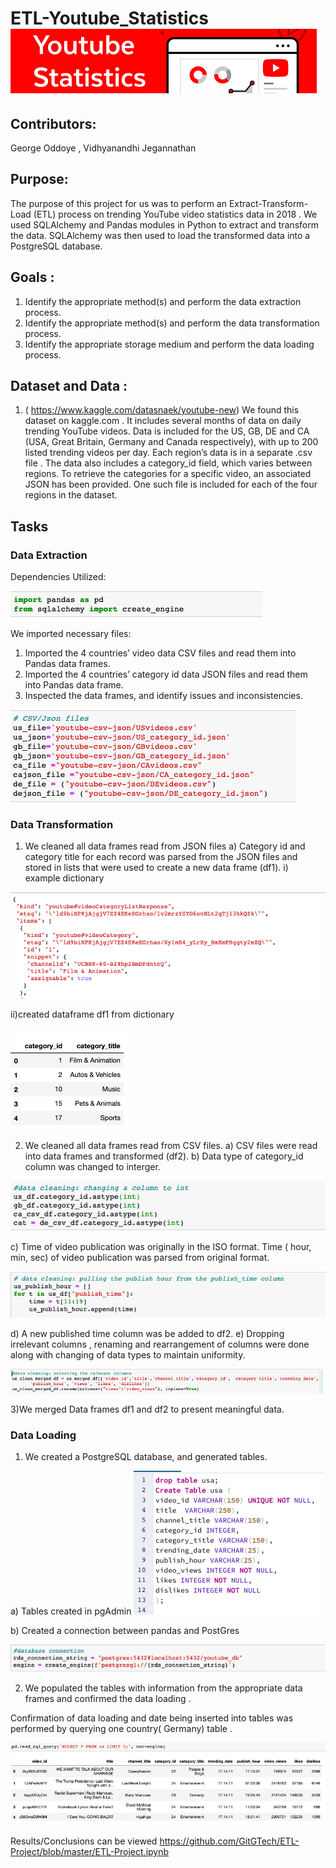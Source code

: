 # ETL-Youtube_Statistics  ![pic](/images/youtubestats.png) 
                           
## Contributors:
George Oddoye , Vidhyanandhi Jegannathan

## Purpose:
The purpose of this project  for us was to perform an Extract-Transform-Load (ETL) process on  trending YouTube video statistics data in 2018 . We used SQLAlchemy and Pandas modules in Python to extract and transform the data. SQLAlchemy was then used to load the transformed data into a PostgreSQL database.

## Goals :
1.	Identify the appropriate method(s) and perform the data extraction process.
2.	Identify the appropriate method(s) and perform the data transformation process.
3.	Identify the appropriate storage medium and perform the data loading process.

## Dataset and Data :
1.	( https://www.kaggle.com/datasnaek/youtube-new)
We found this dataset on kaggle.com . It includes several months of data on daily trending YouTube videos. Data is included for the US, GB, DE and CA (USA, Great Britain, Germany and Canada respectively), with up to 200 listed trending videos per day.
Each region’s data is in a separate  .csv file . The data also includes a category_id field, which varies between regions. To retrieve the categories for a specific video, an associated JSON has been provided. One such file is included for each of the four regions in the dataset.

## Tasks
### Data Extraction
Dependencies Utilized:

![libraries](/images/dependencies.png)

We imported necessary files:
1.	Imported the  4 countries’  video data CSV files and read them into Pandas data frames.
2.	Imported the 4 countries’  category id data JSON files and read them into Pandas data frame.
3.	Inspected the data frames, and identify issues and inconsistencies.

![allfiles](/images/allfiles.png)

### Data Transformation
1) We cleaned all data frames read from JSON files 
a)	Category id  and category title for each record was parsed from the JSON files and stored in lists that were used to create a new data frame (df1).
i) example dictionary 

![dict](/images/usa_dict.png)

ii)created dataframe df1 from dictionary

![df from dict](/images/dictTodf.png)


2) We cleaned all data frames read from CSV files.
a)	CSV files were read into data frames and transformed (df2).
b) Data type of category_id column was changed to interger.

![integer](/images/interger.png)

c)	Time of video publication was originally in the ISO format. Time ( hour, min, sec)  of video publication was parsed from original format.

![publish hour](/images/publish_hour.png)

d)	A new published time column was be added to df2. 
e)	Dropping irrelevant columns , renaming and rearrangement of columns were done along with changing of data types to maintain uniformity.

![relevant columns](/images/relevant_columns.png)

3)We merged Data frames df1 and df2 to present meaningful data. 

### Data Loading
1. We	created a PostgreSQL database, and generated tables.

a) Tables created in pgAdmin
![tables](/images/createTable.png)

b) Created a connection between pandas and PostGres

![connection](/images/dbs_connection.png)

2. We	populated the tables with information from the appropriate data frames and confirmed the data loading .

Confirmation of data loading and date being inserted into tables was performed by querying one country( Germany) table .

![confirmation](/images/finaltable.png)


Results/Conclusions can be viewed 
https://github.com/GitGTech/ETL-Project/blob/master/ETL-Project.ipynb

